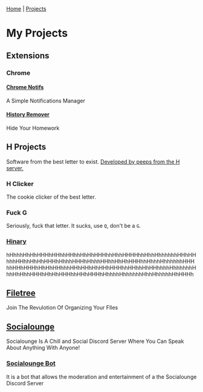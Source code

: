 [Home](/) | [Projects](/projects) 


# My Projects

## Extensions 

### Chrome

#### [Chrome Notifs](/projects/extensions/chrome/chrome-notifs)
A Simple Notifications Manager

#### [History Remover](/projects/extensions/chrome/history-remover)
Hide Your Homework

## H Projects
Software from the best letter to exist. [Developed by peeps from the H server.](/h-projects/devs)

### H Clicker
The cookie clicker of the best letter.

### Fuck G
Seriously, fuck that letter. It sucks, use `Q`, don't be a `G`.

### [Hinary](/projects/h-projects/hinary)
hHhhhHhHhHHHhHHhhHHhhHhHhHHHhhHhhHHHHhhHhhHhhhhhhHHhHHhhhHHhhHhHhHHHhHhhhHHHhHhhhHHhhHhHhHHHhhHhhhHhhhhhhHHHhhHHhHHHhHhHhHHhhhHHhHHhHhHHhHHHhhHHhhHhHHhhhhHhhhhhhHhhHhHhhHHHhHhHhHHHhhHHhHHHhHhhhhHhhhhhhHhhHhhhhhHhHHHh

## [Filetree](/projects/filetree)
Join The Revulotion Of Organizing Your FIles

## [Socialounge](/projects/socialounge)
Socialounge Is A Chill and Social Discord Server Where You Can Speak About Anything With Anyone!

### [Socialounge Bot](/projects/socialounge/bot)
It is a bot that allows the moderation and entertainment of a the Socialounge Discord Server
